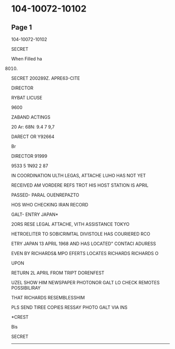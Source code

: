 # 104-10072-10102

## Page 1

104-10072-10102

SECRET

When Filled ha

08010)

SECRET 200289Z. APRE63-CITE

DIRECTOR

RYBAT LICUSE

9600

ZABAND ACTINGS

20 Ar: 68N: 9.4 7 9,7

DARECT OR Y92664

Br

DIRECTOR 91999

9533 5 1N92 2 87

IN COORDINATION ULTH LEGAS, ATTACHE LUHO HAS NOT YET

RECEIVED AM VORDERE REFS TROT HIS HOST STATION IS APRIL

PASSED- PARAL OUENREPAZTO

HOS WHO CHECKING IRAN RECORD

GALT- ENTRY JAPAN*

2ORS RESE LEGAL ATTACHE, VITH ASSISTANCE TOKYO

HETROELITER TO SOBICRIMTAL DIVISTOLE HAS COURIERED RCO

ETRY JAPAN 13 APRIL 1968 AND HAS LOCATED" CONTACI ADURESS

EVEN BY RICHARDS& MPO EFERTS LOCATES RICHARDS RICHARDS O

UPON

RETURN 2L APRIL FROM TRIPT DORENFEST

UZEL SHOW HIM NEWSPAPER PHOTONOR GALT LO CHECK REMOTES POSSIBILIRAY

THAT RICHARDS RESEMBLESSHIM

PLS SEND TIREE COPIES RESSAY PHOTO GALT VIA INS

*CREST

Bis

SECRET

---

